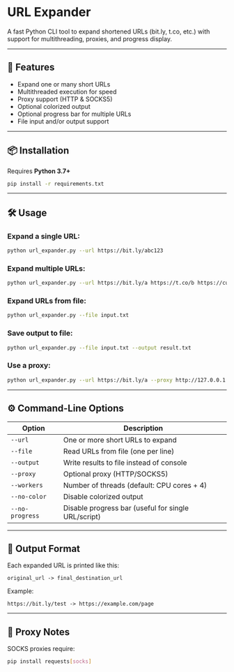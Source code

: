 # URL Expander

A fast Python CLI tool to expand shortened URLs (bit.ly, t.co, etc.) with support for multithreading, proxies, and progress display.

---

## 🚀 Features

- Expand one or many short URLs
- Multithreaded execution for speed
- Proxy support (HTTP & SOCKS5)
- Optional colorized output
- Optional progress bar for multiple URLs
- File input and/or output support

---

## 📦 Installation

Requires **Python 3.7+**

```bash
pip install -r requirements.txt
```

---

## 🛠 Usage

### Expand a single URL:
```bash
python url_expander.py --url https://bit.ly/abc123
```

### Expand multiple URLs:
```bash
python url_expander.py --url https://bit.ly/a https://t.co/b https://cutt.ly/c
```

### Expand URLs from file:
```bash
python url_expander.py --file input.txt
```

### Save output to file:
```bash
python url_expander.py --file input.txt --output result.txt
```

### Use a proxy:
```bash
python url_expander.py --url https://bit.ly/a --proxy http://127.0.0.1:8080
```

---

## ⚙️ Command-Line Options

| Option            | Description                                         |
|-------------------|-----------------------------------------------------|
| `--url`           | One or more short URLs to expand                    |
| `--file`          | Read URLs from file (one per line)                  |
| `--output`        | Write results to file instead of console            |
| `--proxy`         | Optional proxy (HTTP/SOCKS5)                        |
| `--workers`       | Number of threads (default: CPU cores + 4)          |
| `--no-color`      | Disable colorized output                            |
| `--no-progress`   | Disable progress bar (useful for single URL/script) |

---

## 📄 Output Format

Each expanded URL is printed like this:

```
original_url -> final_destination_url
```

Example:

```
https://bit.ly/test -> https://example.com/page
```

---

## 🔐 Proxy Notes

SOCKS proxies require:

```bash
pip install requests[socks]
```
